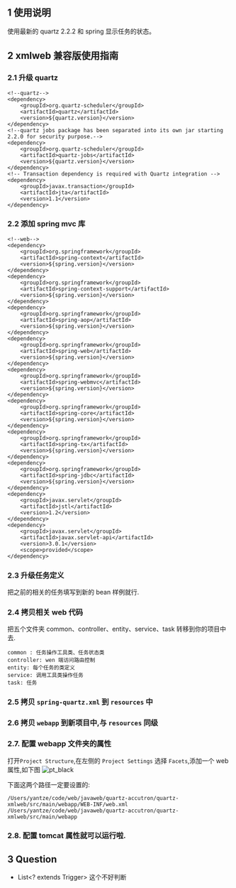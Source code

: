 ## 1 使用说明
使用最新的 quartz 2.2.2 和 spring 显示任务的状态。

## 2 xmlweb 兼容版使用指南

### 2.1 升级 quartz
```
<!--quartz-->
<dependency>
    <groupId>org.quartz-scheduler</groupId>
    <artifactId>quartz</artifactId>
    <version>${quartz.version}</version>
</dependency>
<!--quartz jobs package has been separated into its own jar starting 2.2.0 for security purpose.-->
<dependency>
    <groupId>org.quartz-scheduler</groupId>
    <artifactId>quartz-jobs</artifactId>
    <version>${quartz.version}</version>
</dependency>
<!-- Transaction dependency is required with Quartz integration -->
<dependency>
    <groupId>javax.transaction</groupId>
    <artifactId>jta</artifactId>
    <version>1.1</version>
</dependency>

```

### 2.2 添加 spring mvc 库
```
<!--web-->
<dependency>
    <groupId>org.springframework</groupId>
    <artifactId>spring-context</artifactId>
    <version>${spring.version}</version>
</dependency>
<dependency>
    <groupId>org.springframework</groupId>
    <artifactId>spring-context-support</artifactId>
    <version>${spring.version}</version>
</dependency>
<dependency>
    <groupId>org.springframework</groupId>
    <artifactId>spring-aop</artifactId>
    <version>${spring.version}</version>
</dependency>
<dependency>
    <groupId>org.springframework</groupId>
    <artifactId>spring-web</artifactId>
    <version>${spring.version}</version>
</dependency>
<dependency>
    <groupId>org.springframework</groupId>
    <artifactId>spring-webmvc</artifactId>
    <version>${spring.version}</version>
</dependency>
<dependency>
    <groupId>org.springframework</groupId>
    <artifactId>spring-core</artifactId>
    <version>${spring.version}</version>
</dependency>
<dependency>
    <groupId>org.springframework</groupId>
    <artifactId>spring-tx</artifactId>
    <version>${spring.version}</version>
</dependency>
<dependency>
    <groupId>org.springframework</groupId>
    <artifactId>spring-jdbc</artifactId>
    <version>${spring.version}</version>
</dependency>
<dependency>
    <groupId>javax.servlet</groupId>
    <artifactId>jstl</artifactId>
    <version>1.2</version>
</dependency>
<dependency>
    <groupId>javax.servlet</groupId>
    <artifactId>javax.servlet-api</artifactId>
    <version>3.0.1</version>
    <scope>provided</scope>
</dependency>
```

### 2.3 升级任务定义

把之前的相关的任务填写到新的 bean 样例就行.

### 2.4 拷贝相关 web 代码
把五个文件夹 common、controller、entity、service、task 转移到你的项目中去.

```
common : 任务操作工具类、任务状态类
controller: wen 端访问路由控制
entity: 每个任务的类定义
service: 调用工具类操作任务
task: 任务
```
### 2.5 拷贝 `spring-quartz.xml` 到 `resources` 中

### 2.6 拷贝 `webapp` 到新项目中,与 `resources` 同级

### 2.7. 配置 webapp 文件夹的属性
打开`Project Structure`,在左侧的 `Project Settings` 选择 `Facets`,添加一个 web属性,如下图
![pt_black](https://raw.github.com/yantze/quartz-accutron/other/img/web_config.png)

下面这两个路径一定要设置的:
```
/Users/yantze/code/web/javaweb/quartz-accutron/quartz-xmlweb/src/main/webapp/WEB-INF/web.xml
/Users/yantze/code/web/javaweb/quartz-accutron/quartz-xmlweb/src/main/webapp
```

### 2.8. 配置 tomcat 属性就可以运行啦.


## 3 Question

- List<? extends Trigger> 这个不好判断